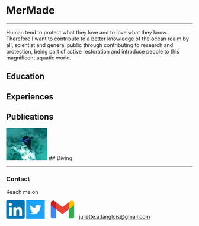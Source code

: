 # MerMade
________________

  Human tend to protect what they love and to love what they know. Therefore I want to contribute to a better knowledge of the ocean realm by all, scientist and general public through contributing to research and protection, being part of active restoration and introduce people to this magnificent aquatic world.
  
## Education

## Experiences

## Publications

<img src="/images/freedivingjuju.png" width="111" height="86.25"> ## Diving


_________________________________

### Contact

Reach me on

[<img src="/images/linkedin.png" width="50" height="50">](https://www.linkedin.com/in/juliette-langlois-838271109/)
[<img src="/images/twitter.png" width="50" height="50">](https://twitter.com/Juliette__L) 
<img src="/images/gmail.png" width="88.5" height="50"><juliette.a.langlois@gmail.com>
